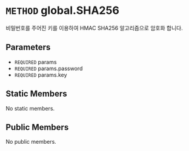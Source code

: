 # `METHOD` global.SHA256
비밀번호를 주어진 키를 이용하여 HMAC SHA256 알고리즘으로 암호화 합니다.

## Parameters
* `REQUIRED` params 
* `REQUIRED` params.password 
* `REQUIRED` params.key 

## Static Members
No static members.

## Public Members
No public members.
